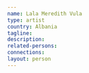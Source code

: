 ```yaml
---
name: Lala Meredith Vula
type: artist
country: Albania
tagline:
description:
related-persons:
connections:
layout: person
---
```

